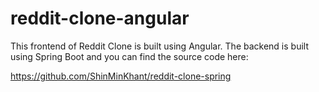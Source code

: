 # reddit-clone-angular
This frontend of Reddit Clone is built using Angular. The backend is built using Spring Boot and you can find the source code here:

https://github.com/ShinMinKhant/reddit-clone-spring
